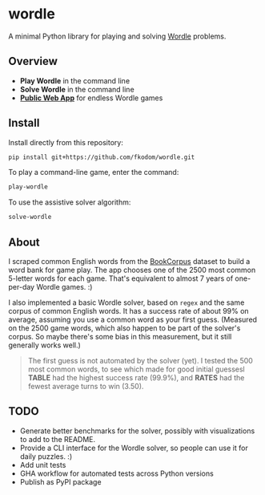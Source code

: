 # wordle
A minimal Python library for playing and solving [Wordle](https://www.powerlanguage.co.uk/wordle/) problems.


## Overview

* **Play Wordle** in the command line
* **Solve Wordle** in the command line
* **[Public Web App](https://share.streamlit.io/fkodom/wordle/main/app.py)** for endless Wordle games


## Install

Install directly from this repository:
```bash
pip install git+https://github.com/fkodom/wordle.git
```

To play a command-line game, enter the command:
```bash
play-wordle
```

To use the assistive solver algorithm:
```bash
solve-wordle
```


## About

I scraped common English words from the [BookCorpus](https://huggingface.co/datasets/bookcorpus) dataset to build a word bank for game play. The app chooses one of the 2500 most common 5-letter words for each game. That's equivalent to almost 7 years of one-per-day Wordle games. :)

I also implemented a basic Wordle solver, based on `regex` and the same corpus of common English words. It has a success rate of about 99% on average, assuming you use a common word as your first guess. (Measured on the 2500 game words, which also happen to be part of the solver's corpus. So maybe there's some bias in this measurement, but it still generally works well.)

> The first guess is not automated by the solver (yet). I tested the 500 most common words, to see which made for good initial guessesl **TABLE** had the highest success rate (99.9%), and **RATES** had the fewest average turns to win (3.50).


## TODO

* Generate better benchmarks for the solver, possibly with visualizations to add to the README.
* Provide a CLI interface for the Wordle solver, so people can use it for daily puzzles. :)
* Add unit tests
* GHA workflow for automated tests across Python versions
* Publish as PyPI package
